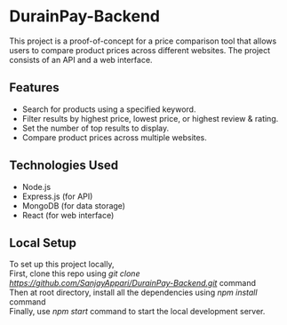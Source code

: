 # DurainPay-Backend
This project is a proof-of-concept for a price comparison tool that allows users to compare product prices across different websites. The project consists of an API and a web interface.

## Features

- Search for products using a specified keyword.
- Filter results by highest price, lowest price, or highest review & rating.
- Set the number of top results to display.
- Compare product prices across multiple websites.

## Technologies Used

- Node.js
- Express.js (for API)
- MongoDB (for data storage)
- React (for web interface)

## Local Setup

To set up this project locally,\
First, clone this repo using *git clone https://github.com/SanjayAppari/DurainPay-Backend.git* command \
Then at root directory, install all the dependencies using *npm install* command \
Finally, use *npm start* command to start the local development server. 

